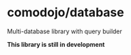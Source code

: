 # comodojo/database

Multi-database library with query builder

**This library is still in development**
